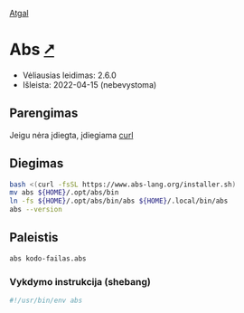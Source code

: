 [Atgal](./readme.md)

# Abs [&#x2B67;](https://www.abs-lang.org/)

* Vėliausias leidimas: 2.6.0
* Išleista: 2022-04-15 (nebevystoma)

## Parengimas

Jeigu nėra įdiegta, įdiegiama [curl](../utils/curl.md)

## Diegimas

```bash
bash <(curl -fsSL https://www.abs-lang.org/installer.sh)
mv abs ${HOME}/.opt/abs/bin
ln -fs ${HOME}/.opt/abs/bin/abs ${HOME}/.local/bin/abs
abs --version
```

## Paleistis

```bash
abs kodo-failas.abs
```

### Vykdymo instrukcija (shebang)

```bash
#!/usr/bin/env abs
```

